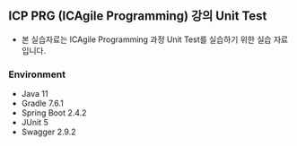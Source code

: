 ## ICP PRG (ICAgile Programming) 강의 Unit Test

- 본 실습자료는 ICAgile Programming 과정 Unit Test를 실습하기 위한 실습 자료입니다.

### Environment
- Java 11
- Gradle 7.6.1
- Spring Boot 2.4.2
- JUnit 5
- Swagger 2.9.2
